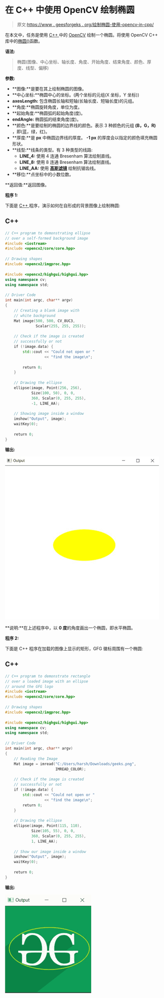 # 在 C++ 中使用 OpenCV 绘制椭圆

> 原文:[https://www . geesforgeks . org/绘制椭圆-使用-opencv-in-cpp/](https://www.geeksforgeeks.org/draw-an-ellipse-using-opencv-in-cpp/)

在本文中，任务是使用 [C++ ](https://www.geeksforgeeks.org/c-plus-plus/) 中的 [OpenCV](https://www.geeksforgeeks.org/introduction-to-opencv/) 绘制一个椭圆。将使用 OpenCV C++ 库中的[椭圆()](https://www.geeksforgeeks.org/draw-ellipse-c-graphics/)函数。

**语法:**

> 椭圆(图像、中心坐标、轴长度、角度、开始角度、结束角度、颜色、厚度、线型、偏移)

**参数:**

*   **图像:**是要在其上绘制椭圆的图像。
*   **中心坐标:**椭圆中心的坐标。(两个坐标的元组(X 坐标，Y 坐标))
*   **axesLength:** 包含椭圆长轴和短轴(长轴长度、短轴长度)的元组。
*   **角度:**椭圆旋转角度，单位为度。
*   **起始角度:**椭圆弧的起始角度(度)。
*   **endAngle:** 椭圆弧的结束角度(度)。
*   **颜色:**是要绘制的椭圆的边界线的颜色。表示 3 种颜色的元组 **(B，G，R)** ，即(蓝，绿，红)。
*   **厚度:**是 **px** 中椭圆边界线的厚度。 **-1 px** 的厚度会以指定的颜色填充椭圆形状。
*   **线型:**线条的类型。有 3 种类型的线路:
    *   **LINE_4:** 使用 4 连通 Bresenham 算法绘制直线。
    *   **LINE_8:** 使用 8 连通 Bresenham 算法绘制直线。
    *   **LINE_AA:** 使用 [**高斯滤镜**](https://www.geeksforgeeks.org/gaussian-filter-generation-c/) 绘制抗锯齿线。
*   **移位:**点坐标中的小数位数。

**返回值:**返回图像。

**程序 1:**

下面是 [C++ ](https://www.geeksforgeeks.org/c-plus-plus/) 程序，演示如何在自形成的背景图像上绘制椭圆:

## C++

```cpp
// C++ program to demonstrating ellipse
// over a self-formed background image
#include <iostream>
#include <opencv2/core/core.hpp>

// Drawing shapes
#include <opencv2/imgproc.hpp>

#include <opencv2/highgui/highgui.hpp>
using namespace cv;
using namespace std;

// Driver Code
int main(int argc, char** argv)
{
    // Creating a blank image with
    // white background
    Mat image(500, 500, CV_8UC3,
              Scalar(255, 255, 255));

    // Check if the image is created
    // successfully or not
    if (!image.data) {
        std::cout << "Could not open or "
                  << "find the image\n";

        return 0;
    }

    // Drawing the ellipse
    ellipse(image, Point(256, 256),
            Size(100, 50), 0, 0,
            360, Scalar(0, 255, 255),
            -1, LINE_AA);

    // Showing image inside a window
    imshow("Output", image);
    waitKey(0);

    return 0;
}
```

**输出:**

[![](img/6ed6287b320943a15f55b8fd35dd3cd3.png)](https://media.geeksforgeeks.org/wp-content/uploads/20210123132944/gg.jpg)

**说明:**在上述程序中，以 **0 度**的角度画出一个椭圆，即水平椭圆。

**程序 2:**

下面是 C++ 程序在加载的图像上显示的矩形，GFG 徽标周围有一个椭圆:

## C++

```cpp
// C++ program to demonstrate rectangle
// over a loaded image with an ellipse
// around the GFG logo
#include <iostream>
#include <opencv2/core/core.hpp>

// Drawing shapes
#include <opencv2/imgproc.hpp>

#include <opencv2/highgui/highgui.hpp>
using namespace cv;
using namespace std;

// Driver Code
int main(int argc, char** argv)
{
    // Reading the Image
    Mat image = imread("C:/Users/harsh/Downloads/geeks.png",
                       IMREAD_COLOR);

    // Check if the image is created
    // successfully or not
    if (!image.data) {
        std::cout << "Could not open or "
                  << "find the image\n";
        return 0;
    }

    // Drawing the ellipse
    ellipse(image, Point(115, 110),
            Size(105, 55), 0, 0,
            360, Scalar(0, 255, 255),
            1, LINE_AA);

    // Show our image inside a window
    imshow("Output", image);
    waitKey(0);

    return 0;
}
```

**输出:**

[![](img/03a2728e675189f11d82633864cb44fd.png)](https://media.geeksforgeeks.org/wp-content/uploads/20210123133458/gg.jpg)